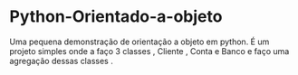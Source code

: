 # Python-Orientado-a-objeto
Uma pequena demonstração de orientação a objeto em python.
É um projeto simples onde a faço 3 classes , Cliente , Conta e Banco e faço uma agregação dessas classes .
